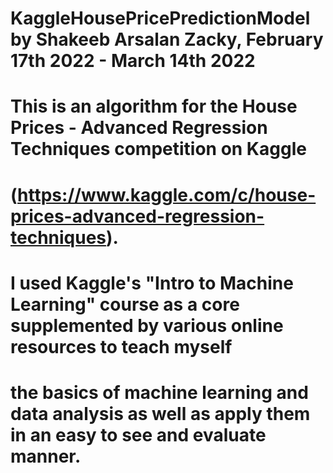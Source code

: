 # KaggleHousePricePredictionModel by Shakeeb Arsalan Zacky, February 17th 2022 - March 14th 2022


# This is an algorithm for the House Prices - Advanced Regression Techniques competition on Kaggle 
# (https://www.kaggle.com/c/house-prices-advanced-regression-techniques).
# I used Kaggle's "Intro to Machine Learning" course as a core supplemented by various online resources to teach myself
# the basics of machine learning and data analysis as well as apply them in an easy to see and evaluate manner.

